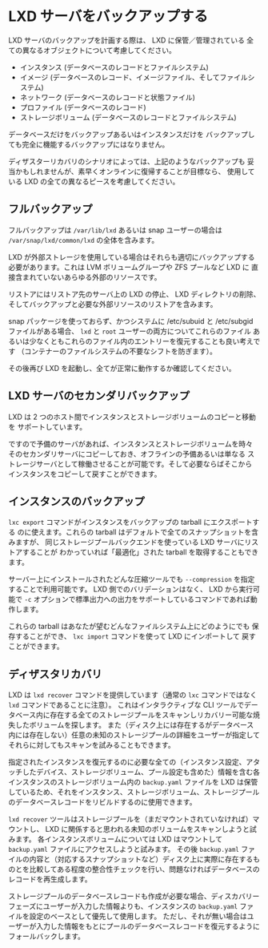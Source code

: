 # LXD サーバをバックアップする
LXD サーバのバックアップを計画する際は、 LXD に保管／管理されている
全ての異なるオブジェクトについて考慮してください。

 - インスタンス (データベースのレコードとファイルシステム)
 - イメージ (データベースのレコード、イメージファイル、そしてファイルシステム)
 - ネットワーク (データベースのレコードと状態ファイル)
 - プロファイル (データベースのレコード)
 - ストレージボリューム (データベースのレコードとファイルシステム)

データベースだけをバックアップあるいはインスタンスだけを
バックアップしても完全に機能するバックアップにはなりません。

ディザスターリカバリのシナリオによっては、上記のようなバックアップも
妥当かもしれませんが、素早くオンラインに復帰することが目標なら、
使用している LXD の全ての異なるピースを考慮してください。

## フルバックアップ
フルバックアップは `/var/lib/lxd` あるいは snap ユーザーの場合は `/var/snap/lxd/common/lxd` の全体を含みます。

LXD が外部ストレージを使用している場合はそれらも適切にバックアップする
必要があります。これは LVM ボリュームグループや ZFS プールなど LXD に
直接含まれていないあらゆる外部のリソースです。

リストアにはリストア先のサーバ上の LXD の停止、 LXD ディレクトリの削除、
そしてバックアップと必要な外部リソースのリストアを含みます。

snap パッケージを使っておらず、かつシステムに /etc/subuid と /etc/subgid
ファイルがある場合、 `lxd` と `root` ユーザーの両方についてこれらのファイル
あるいは少なくともこれらのファイル内のエントリーを復元することも良い考えです
（コンテナーのファイルシステムの不要なシフトを防ぎます）。

その後再び LXD を起動し、全てが正常に動作するか確認してください。

## LXD サーバのセカンダリバックアップ
LXD は 2 つのホスト間でインスタンスとストレージボリュームのコピーと移動を
サポートしています。

ですので予備のサーバがあれば、インスタンスとストレージボリュームを時々
そのセカンダリサーバにコピーしておき、オフラインの予備あるいは単なる
ストレージサーバとして稼働させることが可能です。そして必要ならばそこから
インスタンスをコピーして戻すことができます。

## インスタンスのバックアップ
`lxc export` コマンドがインスタンスをバックアップの tarball にエクスポートする
のに使えます。これらの tarball はデフォルトで全てのスナップショットを含みますが、
同じストレージプールバックエンドを使っている LXD サーバにリストアすることが
わかっていれば「最適化」された tarball を取得することもできます。

サーバー上にインストールされたどんな圧縮ツールでも `--compression` を指定することで利用可能です。
LXD 側でのバリデーションはなく、 LXD から実行可能で `-c` オプションで標準出力への出力をサポートしているコマンドであれば動作します。

これらの tarball はあなたが望むどんなファイルシステム上にどのようにでも
保存することができ、 `lxc import` コマンドを使って LXD にインポートして
戻すことができます。

## ディザスタリカバリ
LXD は `lxd recover` コマンドを提供しています（通常の `lxc` コマンドではなく `lxd` コマンドであることに注意）。
これはインタラクティブな CLI ツールでデータベース内に存在する全てのストレージプールをスキャンしリカバリー可能な焼失したボリュームを探します。
また（ディスク上には存在するがデータベース内には存在しない）任意の未知のストレージプールの詳細をユーザーが指定してそれらに対してもスキャンを試みることもできます。

指定されたインスタンスを復元するのに必要な全ての（インスタンス設定、アタッチしたデバイス、ストレージボリューム、プール設定も含めた）情報を含む各インスタンスのストレージボリューム内の `backup.yaml` ファイルを LXD は保管しているため、それをインスタンス、ストレージボリューム、ストレージプールのデータベースレコードをリビルドするのに使用できます。

`lxd recover` ツールはストレージプールを（まだマウントされていなければ）マウントし、 LXD に関係すると思われる未知のボリュームをスキャンしようと試みます。
各インスタンスボリュームについては LXD はマウントして `backup.yaml` ファイルにアクセスしようと試みます。
その後 `backup.yaml` ファイルの内容と（対応するスナップショットなど）ディスク上に実際に存在するものとを比較してある程度の整合性チェックを行い、問題なければデータベースのレコードを再生成します。

ストレージプールのデータベースレコードも作成が必要な場合、ディスカバリーフェーズにユーザーが入力した情報よりも、インスタンスの `backup.yaml` ファイルを設定のベースとして優先して使用します。
ただし、それが無い場合はユーザーが入力した情報をもとにプールのデータベースレコードを復元するようにフォールバックします。
